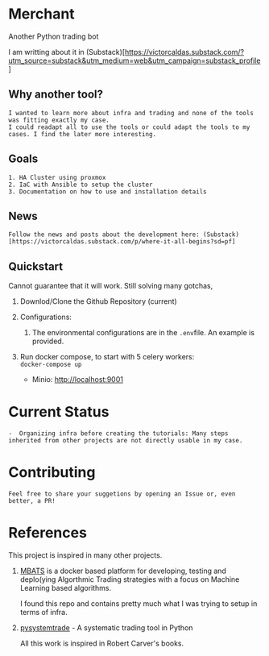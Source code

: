 # Merchant

Another Python trading bot

I am writting about it in (Substack)[https://victorcaldas.substack.com/?utm_source=substack&utm_medium=web&utm_campaign=substack_profile]

## Why another tool?

    I wanted to learn more about infra and trading and none of the tools was fitting exactly my case.
    I could readapt all to use the tools or could adapt the tools to my cases. I find the later more interesting.

## Goals

    1. HA Cluster using proxmox
    2. IaC with Ansible to setup the cluster
    3. Documentation on how to use and installation details

## News

    Follow the news and posts about the development here: (Substack)[https://victorcaldas.substack.com/p/where-it-all-begins?sd=pf]

## Quickstart

Cannot guarantee that it will work. Still solving many gotchas,

1. Downlod/Clone the Github Repository (current)
2. Configurations:
   1. The environmental configurations are in the ```.env```file. An example is provided.
3. Run docker compose, to start with 5 celery workers:  
 ```docker-compose up```  

    * Minio: <http://localhost:9001>

# Current Status

    -  Organizing infra before creating the tutorials: Many steps inherited from other projects are not directly usable in my case.

# Contributing

    Feel free to share your suggetions by opening an Issue or, even better, a PR!

# References

This project is inspired in many other projects.

   1. [MBATS](https://github.com/saeed349/Microservices-Based-Algorithmic-Trading-System) is a docker based platform for developing, testing and deplo(ying Algorthmic Trading strategies with a focus on Machine Learning based algorithms.

        I found this repo and contains pretty much what I was trying to setup in terms of infra.

   2. [pysystemtrade](https://github.com/robcarver17/pysystemtrade) - A systematic trading tool in Python

        All this work is inspired in Robert Carver's books.
